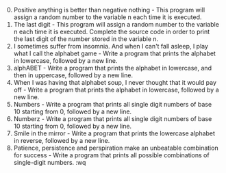0. Positive anything is better than negative nothing - This program will assign a random number to the variable n each time it is executed.
1. The last digit - This program will assign a random number to the variable n each time it is executed. Complete the source code in order to print the last digit of the number stored in the variable n.
2. I sometimes suffer from insomnia. And when I can't fall asleep, I play what I call the alphabet game - Write a program that prints the alphabet in lowercase, followed by a new line.
3. alphABET - Write a program that prints the alphabet in lowercase, and then in uppercase, followed by a new line.
4. When I was having that alphabet soup, I never thought that it would pay off - Write a program that prints the alphabet in lowercase, followed by a new line.
5. Numbers - Write a program that prints all single digit numbers of base 10 starting from 0, followed by a new line.
6. Numberz - Write a program that prints all single digit numbers of base 10 starting from 0, followed by a new line.
7. Smile in the mirror - Write a program that prints the lowercase alphabet in reverse, followed by a new line.
8. Patience, persistence and perspiration make an unbeatable combination for success - Write a program that prints all possible combinations of single-digit numbers.
:wq

